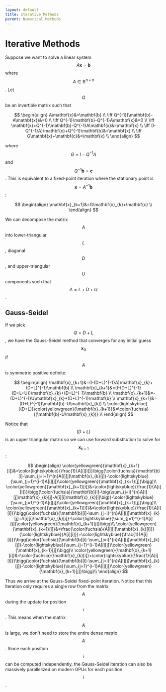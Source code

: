 ```yaml
---
layout: default
title: Iterative Methods
parent: Numerical Methods
---
```

# Iterative Methods

Suppose we want to solve a linear system $$A\mathbf{x}=\mathbf{b}$$ where $$A\in\mathbb{R}^{n\times n}$$. Let $$Q$$ be an invertible matrix such that

$$
\begin{align}
A\mathbf{x}&=\mathbf{b} \\
\iff Q^{-1}(\mathbf{b}-A\mathbf{x})&=0 \\
\iff Q^{-1}\mathbf{b}-Q^{-1}A\mathbf{x}&=0 \\
\iff \mathbf{x}+Q^{-1}\mathbf{b}-Q^{-1}A\mathbf{x}&=\mathbf{x} \\
\iff (I-Q^{-1}A)\mathbf{x}+Q^{-1}\mathbf{b}&=\mathbf{x} \\
\iff G\mathbf{x}+\mathbf{c}&=\mathbf{x} \\
\end{align}
$$

where $$G=I-Q^{-1}A$$ and $$Q^{-1}\mathbf{b}=\mathbf{c}$$. This is equivalent to a fixed-point iteration where the stationary point is $$\mathbf{x}=A^{-1}\mathbf{b}$$:

$$
\begin{align}
\mathbf{x}_{k+1}&=G\mathbf{x}_{k}+\mathbf{c} \\
\end{align}
$$

We can decompose the matrix $$A$$ into lower-triangular $$L$$, diagonal $$D$$, and upper-triangular $$U$$ components such that $$A=L+D+U$$. 

## Gauss-Seidel

If we pick $$Q=D+L$$, we have the Gauss-Seidel method that converges for any initial guess $$\mathbf{x}_{0}$$ if $$A$$ is symmetric positive definite: 

$$
\begin{align}
\mathbf{x}_{k+1}&=(I-(D+L)^{-1}A)\mathbf{x}_{k}+(D+L)^{-1}\mathbf{b} \\
\mathbf{x}_{k+1}&=(I-(D+L)^{-1}(D+L+U))\mathbf{x}_{k}+(D+L)^{-1}\mathbf{b} \\
\mathbf{x}_{k+1}&=-(D+L)^{-1}U\mathbf{x}_{k}+(D+L)^{-1}\mathbf{b} \\
\mathbf{x}_{k+1}&=(D+L)^{-1}(\mathbf{b}-U\mathbf{x}_{k}) \\
\color{lightskyblue}{(D+L)}\color{yellowgreen}{\mathbf{x}_{k+1}}&=\color{fuchsia}{(\mathbf{b}-U\mathbf{x}_{k})} \\
\end{align}
$$

Notice that $$(D+L)$$ is an upper triangular matrix so we can use forward substitution to solve for $$\mathbf{x}_{k+1}$$:

$$
\begin{align}
\color{yellowgreen}{\mathbf{x}_{k+1}[i]}&=\color{lightskyblue}{\frac{1}{A[i][i]}}\bigg(\color{fuchsia}{\mathbf{b}[i]-\sum_{j=i+1}^{n}A[i][j]\mathbf{x}_{k}[j]}-\color{lightskyblue}{\sum_{j=1}^{i-1}A[i][j]}\color{yellowgreen}{\mathbf{x}_{k+1}[j]}\bigg)\\
\color{yellowgreen}{\mathbf{x}_{k+1}[i]}&=\color{lightskyblue}{\frac{1}{A[i][i]}}\bigg(\color{fuchsia}{\mathbf{b}[i]-\big(\sum_{j=i}^{n}A[i][j]\mathbf{x}_{k}[j]-A[i][i]\mathbf{x}_{k}[i]\big)}-\color{lightskyblue}{\sum_{j=1}^{i-1}A[i][j]}\color{yellowgreen}{\mathbf{x}_{k+1}[j]}\bigg)\\
\color{yellowgreen}{\mathbf{x}_{k+1}[i]}&=\color{lightskyblue}{\frac{1}{A[i][i]}}\bigg(\color{fuchsia}{\mathbf{b}[i]-\sum_{j=i}^{n}A[i][j]\mathbf{x}_{k}[j]+A[i][i]\mathbf{x}_{k}[i]}-\color{lightskyblue}{\sum_{j=1}^{i-1}A[i][j]}\color{yellowgreen}{\mathbf{x}_{k+1}[j]}\bigg)\\
\color{yellowgreen}{\mathbf{x}_{k+1}[i]}&=\frac{\color{fuchsia}{A[i][i]\mathbf{x}_{k}[i]}}{\color{lightskyblue}{A[i][i]}}+\color{lightskyblue}{\frac{1}{A[i][i]}}\bigg(\color{fuchsia}{\mathbf{b}[i]-\sum_{j=i}^{n}A[i][j]\mathbf{x}_{k}[j]}-\color{lightskyblue}{\sum_{j=1}^{i-1}A[i][j]}\color{yellowgreen}{\mathbf{x}_{k+1}[j]}\bigg)\\
\color{yellowgreen}{\mathbf{x}_{k+1}[i]}&=\color{fuchsia}{\mathbf{x}_{k}[i]}+\color{lightskyblue}{\frac{1}{A[i][i]}}\bigg(\color{fuchsia}{\mathbf{b}[i]-\sum_{j=i}^{n}A[i][j]\mathbf{x}_{k}[j]}-\color{lightskyblue}{\sum_{j=1}^{i-1}A[i][j]}\color{yellowgreen}{\mathbf{x}_{k+1}[j]}\bigg)\\
\end{align}
$$

Thus we arrive at the Gauss-Seidel fixed-point iteration. Notice that this iteration only requires a single row from the matrix $$A$$ during the update for position $$i$$. This means when the matrix $$A$$ is large, we don't need to store the entire dense matrix $$A$$. Since each position $$i$$ can be computed independently, the Gauss-Seidel iteration can also be massively parallelized on modern GPUs for each position $$i$$. 